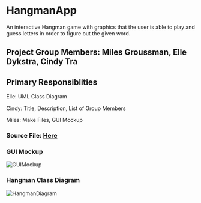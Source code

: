 # HangmanApp
An interactive Hangman game with graphics that the user is able to play and guess letters in order to figure out the given word.

## Project Group Members: Miles Groussman, Elle Dykstra, Cindy Tra

## Primary Responsiblities 
Elle: UML Class Diagram 

Cindy: Title, Description, List of Group Members 

Miles: Make Files, GUI Mockup

### Source File: [Here](https://github.com/cindydtra/HangmanApp/tree/gh-pages/src/HangmanApp)

### GUI Mockup
![GUIMockup](https://github.com/cindydtra/HangmanApp/blob/gh-pages/Images/Hangman-GUI.png?raw=true)

### Hangman Class Diagram
![HangmanDiagram](https://github.com/cindydtra/HangmanApp/blob/gh-pages/Images/hangman-diagram.png?raw=true)
